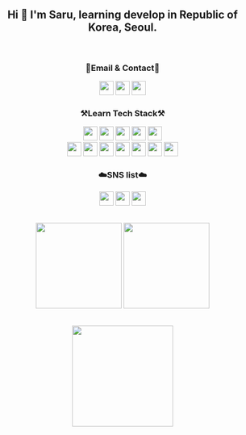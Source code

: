 


<div align="center">
 <h2> Hi 👐  I'm Saru, learning develop in Republic of Korea, Seoul.</h2>
  <br>
</div>

<div align="center">
<Strong><h3>📧Email & Contact📧</h3></Strong>
</div>
<div align="center">
<a href="mailto:glglzhzh22@gmail.com"><img style="width:auto; height:28px;" src="https://img.shields.io/badge/Gmail-d14836?style=flat-square&logo=Gmail&logoColor=white&link="mailto:glglzhzh22@gmail.com"></a>
<a href="mailto:heo_dark@naver.com"><img style="width:auto; height:28px;" src="https://img.shields.io/badge/-Naver-brightgreen?style=flat-square&logo=Naver&logoColor=white&link="mailto:heo_dark@naver.com"></a>
<a href="https://open.kakao.com/o/sHmgwxbe"><img style="width:auto; height:28px;" src="https://img.shields.io/badge/KakaoTalk-F7DF1E?style=flat-square&logo=KakaoTalk&logoColor=white&link="https://open.kakao.com/o/sHmgwxbe"></a>
</div>
<div align="center">
  <Strong><h3>⚒️Learn Tech Stack⚒️</h3></Strong>

  <img style="width:auto; height:28px;" src="https://img.shields.io/badge/JAVA-007396?style=flat-square&logo=java&logoColor=white"> 
  <img style="width:auto; height:28px;" src="https://img.shields.io/badge/Spring-6DB33F?style=flat-square&logo=Spring&logoColor=white">
  <img style="width:auto; height:28px;" src="https://img.shields.io/badge/SpringBoot-6DB33F?style=flat-square&logo=SpringBoot&logoColor=white">
  <img style="width:auto; height:28px;" src="https://img.shields.io/badge/mysql-4479A1?style=flat-square&logo=mysql&logoColor=white">
  <img style="width:auto; height:28px;" src="https://img.shields.io/badge/Python-3776AB?style=flat-square&logo=Python&logoColor=white"><br>
  <img style="width:auto; height:28px;" src="https://img.shields.io/badge/html-E34F26?style=flat-square&logo=html5&logoColor=white">
  <img style="width:auto; height:28px;" src="https://img.shields.io/badge/css-1572B6?style=flat-square&logo=css3&logoColor=white">
  <img style="width:auto; height:28px;" src="https://img.shields.io/badge/javascript-F7DF1E?style=flat-square&logo=javascript&logoColor=black">
  <img style="width:auto; height:28px;" src="https://img.shields.io/badge/Jupyter-F37626?style=flat-square&logo=Jupyter&logoColor=white">
  <img style="width:auto; height:28px;" src="https://img.shields.io/badge/Git-F05032?style=flat-square&logo=Git&logoColor=white"> 
  <img style="width:auto; height:28px;" src="https://img.shields.io/badge/GitHub-181717?style=flat-square&logo=GitHub&logoColor=white">
  <img style="width:auto; height:28px;" src="https://img.shields.io/badge/Notion-000000?style=flat-square&logo=Notion&logoColor=white">
 
  <!--img style="width:auto height:28px;" src="https://img.shields.io/badge/AWS-232F3E?style=flat-square&logo=Amazon AWS&logoColor=white"--> 
 
 
</div>
<div align="center">
  <Strong><h3>☁️SNS list☁️</h3></Strong>
<a href="https://www.instagram.com/heo__daeng/"><img style="width:auto; height:28px;" src="https://img.shields.io/badge/Instagram-E4405F?style=flat-square&logo=Instagram&logoColor=white&link="https://www.instagram.com/heo__daeng/" ></a>
 <a href="https://sarudev.notion.site/JAVA-Spring-review-00-73866313b9d743c1ad488cd00d3a1077"><img style="width:auto; height:28px;" src="https://img.shields.io/badge/Notion-000000?style=flat-square&logo=Notion&logoColor=white&link="https://sarudev.notion.site/JAVA-Spring-review-00-73866313b9d743c1ad488cd00d3a1077" ></a>
  <img style="width:auto; height:28px;" src="https://hits.seeyoufarm.com/api/count/incr/badge.svg?url=https%3A%2F%2Fgithub.com%2FSaru-github%2Fhit-counter&count_bg=%2379C83D&title_bg=%23555555&icon=github.svg&icon_color=%23E7E7E7&title=hits&edge_flat=false))"/></a>
  <br><br>
</div>

<p align="center">
  <img style="height:170px;" src="https://github-readme-stats.vercel.app/api?username=saru-github&theme=dracula&layout=compact"/>
  <img style="height:170px;" src="https://github-readme-stats.vercel.app/api/top-langs/?username=saru-github&theme=dracula&layout=compact&langs_count=10"/>

</p>

<p align="center">
 <br>
<img style="height:200px;" src="https://github-profile-trophy.vercel.app/?username=Saru-github&theme=flat&column=7&align=center"/>
</p>

